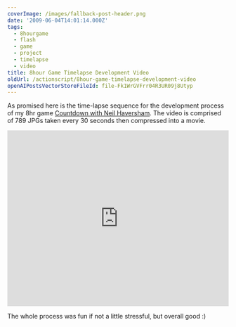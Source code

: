 ```yaml
---
coverImage: /images/fallback-post-header.png
date: '2009-06-04T14:01:14.000Z'
tags:
  - 8hourgame
  - flash
  - game
  - project
  - timelapse
  - video
title: 8hour Game Timelapse Development Video
oldUrl: /actionscript/8hour-game-timelapse-development-video
openAIPostsVectorStoreFileId: file-Fk1WrGVFrr04R3UR09j8Utyp
---
```


As promised here is the time-lapse sequence for the development process of my 8hr game [Countdown with Neil Haversham](https://www.mikecann.co.uk/?p=537). The video is comprised of 789 JPGs taken every 30 seconds then compressed into a movie.

<!-- more -->

<iframe width="100%" height="400" src="https://www.youtube.com/embed/w89jG4l5fE8" frameborder="0" allow="accelerometer; autoplay; clipboard-write; encrypted-media; gyroscope; picture-in-picture" allowfullscreen></iframe>

The whole process was fun if not a little stressful, but overall good :)
